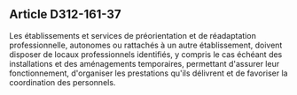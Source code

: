 ## Article D312-161-37

Les établissements et services de préorientation et de réadaptation professionnelle, autonomes ou rattachés
à un autre établissement, doivent disposer de locaux professionnels identifiés, y compris le cas échéant des
installations et des aménagements temporaires, permettant d'assurer leur fonctionnement, d'organiser les
prestations qu'ils délivrent et de favoriser la coordination des personnels.

